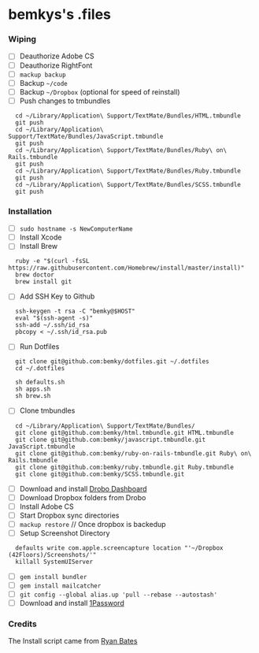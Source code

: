 bemkys's .files
=================
### Wiping
- [ ] Deauthorize Adobe CS
- [ ] Deauthorize RightFont
- [ ] `mackup backup`
- [ ] Backup `~/code`
- [ ] Backup `~/Dropbox` (optional for speed of reinstall)
- [ ] Push changes to tmbundles
```shell
  cd ~/Library/Application\ Support/TextMate/Bundles/HTML.tmbundle
  git push
  cd ~/Library/Application\ Support/TextMate/Bundles/JavaScript.tmbundle
  git push
  cd ~/Library/Application\ Support/TextMate/Bundles/Ruby\ on\ Rails.tmbundle
  git push
  cd ~/Library/Application\ Support/TextMate/Bundles/Ruby.tmbundle
  git push
  cd ~/Library/Application\ Support/TextMate/Bundles/SCSS.tmbundle
  git push
```


### Installation
- [ ] `sudo hostname -s NewComputerName`
- [ ] Install Xcode
- [ ] Install Brew
```shell
  ruby -e "$(curl -fsSL https://raw.githubusercontent.com/Homebrew/install/master/install)"
  brew doctor
  brew install git
```
- [ ] Add SSH Key to Github
```shell
  ssh-keygen -t rsa -C "bemky@$HOST"
  eval "$(ssh-agent -s)"
  ssh-add ~/.ssh/id_rsa
  pbcopy < ~/.ssh/id_rsa.pub
```
- [ ] Run Dotfiles
```shell
  git clone git@github.com:bemky/dotfiles.git ~/.dotfiles
  cd ~/.dotfiles
  
  sh defaults.sh
  sh apps.sh
  sh brew.sh
```
- [ ] Clone tmbundles
```shell
  cd ~/Library/Application\ Support/TextMate/Bundles/
  git clone git@github.com:bemky/html.tmbundle.git HTML.tmbundle
  git clone git@github.com:bemky/javascript.tmbundle.git JavaScript.tmbundle
  git clone git@github.com:bemky/ruby-on-rails-tmbundle.git Ruby\ on\ Rails.tmbundle
  git clone git@github.com:bemky/ruby.tmbundle.git Ruby.tmbundle
  git clone git@github.com:bemky/SCSS.tmbundle.git
```
- [ ] Download and install [Drobo Dashboard](https://www.drobo.com/docs/start-5d/)
- [ ] Download Dropbox folders from Drobo
- [ ] Install Adobe CS
- [ ] Start Dropbox sync directories
- [ ] `mackup restore` // Once dropbox is backedup
- [ ] Setup Screenshot Directory
```shell
  defaults write com.apple.screencapture location "'~/Dropbox (42Floors)/Screenshots/'"
  killall SystemUIServer
```
- [ ] `gem install bundler`
- [ ] `gem install mailcatcher`
- [ ] `git config --global alias.up 'pull --rebase --autostash'`
- [ ] Download and install [1Password](https://1password.com/downloads/mac/)

### Credits

The Install script came from [Ryan Bates](http://github.com/ryanb/dotfiles)
